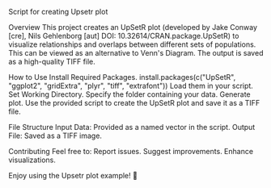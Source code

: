 Script for creating Upsetr plot

Overview
This project creates an UpSetR plot (developed by Jake Conway [cre], Nils Gehlenborg [aut] DOI: 10.32614/CRAN.package.UpSetR) to visualize relationships and overlaps between different sets of populations. This can be viewed as an alternative to Venn's Diagram. The output is saved as a high-quality TIFF file.

How to Use
Install Required Packages.
install.packages(c("UpSetR", "ggplot2", "gridExtra", "plyr", "tiff", "extrafont"))
Load them in your script.
Set Working Directory.
Specify the folder containing your data.
Generate plot.
Use the provided script to create the UpSetR plot and save it as a TIFF file.

File Structure
Input Data: Provided as a named vector in the script.
Output File: Saved as a TIFF image.

Contributing
Feel free to:
Report issues.
Suggest improvements.
Enhance visualizations.

Enjoy using the Upsetr plot example! 🎉







